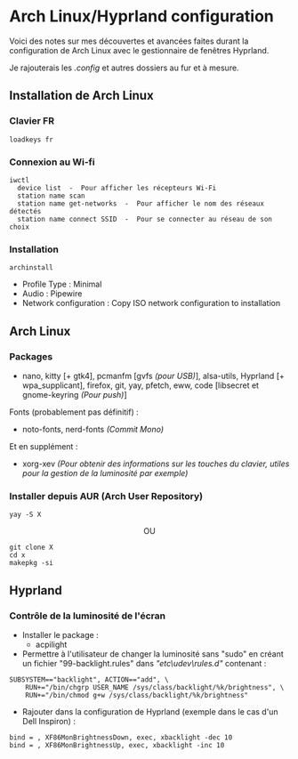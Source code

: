 # Arch Linux/Hyprland configuration

Voici des notes sur mes découvertes et avancées faites durant la configuration de Arch Linux avec le gestionnaire de fenêtres Hyprland.

Je rajouterais les *.config* et autres dossiers au fur et à mesure.

## Installation de Arch Linux

### Clavier FR
```
loadkeys fr
```
### Connexion au Wi-fi
```
iwctl
  device list  -  Pour afficher les récepteurs Wi-Fi
  station name scan
  station name get-networks  -  Pour afficher le nom des réseaux détectés
  station name connect SSID  -  Pour se connecter au réseau de son choix
```

### Installation
```
archinstall
```
- Profile Type : Minimal
- Audio : Pipewire
- Network configuration : Copy ISO network configuration to installation

## Arch Linux

### Packages

- nano, kitty [+ gtk4], pcmanfm [gvfs *(pour USB)*], alsa-utils, Hyprland [+ wpa_supplicant], firefox, git, yay, pfetch, eww, code [libsecret et gnome-keyring *(Pour push)*]

Fonts (probablement pas définitif) :
  - noto-fonts, nerd-fonts *(Commit Mono)*

Et en supplément :
  - xorg-xev *(Pour obtenir des informations sur les touches du clavier, utiles pour la gestion de la luminosité par exemple)*

### Installer depuis AUR (Arch User Repository)
```
yay -S X
``` 
<p align="center">
  OU
</p>

```
git clone X
cd x
makepkg -si
```

## Hyprland

### Contrôle de la luminosité de l'écran

- Installer le package :
    - acpilight
- Permettre à l'utilisateur de changer la luminosité sans "sudo" en créant un fichier "99-backlight.rules" dans *"etc\udev\rules.d"* contenant :
```
SUBSYSTEM=="backlight", ACTION=="add", \
	RUN+="/bin/chgrp USER_NAME /sys/class/backlight/%k/brightness", \
	RUN+="/bin/chmod g+w /sys/class/backlight/%k/brightness"
```
- Rajouter dans la configuration de Hyprland (exemple dans le cas d'un Dell Inspiron) :
```
bind = , XF86MonBrightnessDown, exec, xbacklight -dec 10
bind = , XF86MonBrightnessUp, exec, xbacklight -inc 10
```

